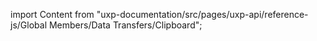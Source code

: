 
import Content from "uxp-documentation/src/pages/uxp-api/reference-js/Global Members/Data Transfers/Clipboard";

<Content query="product=photoshop"/>
